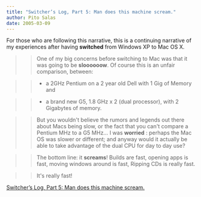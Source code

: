 ```yaml
---
title: "Switcher’s Log, Part 5: Man does this machine scream."
author: Pito Salas
date: 2005-03-09
---
```


For those who are following this narrative, this is a continuing narrative of
my experiences after having **switched** from Windows XP to Mac OS X.

>>

>> One of my big concerns before switching to Mac was that it was going to be
**sloooooow**. Of course this is an unfair comparison, between:

>>

>>   * a 2GHz Pentium on a 2 year old Dell with 1 Gig of Memory and

>>   * a brand new G5, 1.8 GHz x 2 (dual processor), with 2 Gigabytes of
memory.

>>

>> But you wouldn't believe the rumors and legends out there about Macs being
slow, or the fact that you can't compare a Pentium MHz to a G5 MHz… I was
**worried** : perhaps the Mac OS was slower or different; and anyway would it
actually be able to take advantage of the dual CPU for day to day use?

>>

>> The bottom line: it **screams**! Builds are fast, opening apps is fast,
moving windows around is fast, Ripping CDs is really fast.

>>

>> It's really fast!


[Switcher’s Log, Part 5: Man does this machine scream.](None)
